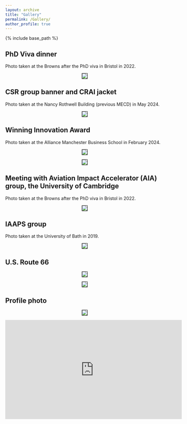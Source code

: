 ```yaml
---
layout: archive
title: "Gallery"
permalink: /Gallery/
author_profile: true
---
```


{% include base_path %}

## PhD Viva dinner
Photo taken at the Browns after the PhD viva in Bristol in 2022. 
<p align="center">
<img style='border:1px solid #000000;' src="https://raw.githubusercontent.com/Anthony-S-Chen/portfolio/master/images/Chen_66stand.jpeg">
</p>

## CSR group banner and CRAI jacket
Photo taken at the Nancy Rothwell Building (previous MECD) in May 2024.
<p align="center">
<img style='border:1px solid #000000;' src="https://raw.githubusercontent.com/Anthony-S-Chen/portfolio/master/images/CSR.jpeg">
</p>

## Winning Innovation Award
Photo taken at the Alliance Manchester Business School in February 2024.
<p align="center">
<img style='border:1px solid #000000;' src="https://raw.githubusercontent.com/Anthony-S-Chen/portfolio/master/images/R2I.jpeg">
</p>
<p align="center">
<img style='border:1px solid #000000;' src="https://raw.githubusercontent.com/Anthony-S-Chen/portfolio/master/images/R2Iaward.jpeg">
</p>

## Meeting with Aviation Impact Accelerator (AIA) group, the University of Cambridge
Photo taken at the Browns after the PhD viva in Bristol in 2022. 
<p align="center">
<img style='border:1px solid #000000;' src="https://raw.githubusercontent.com/Anthony-S-Chen/portfolio/master/images/AIA.jpeg">
</p>


## IAAPS group
Photo taken at the University of Bath in 2019. 
<p align="center">
<img style='border:1px solid #000000;' src="https://raw.githubusercontent.com/Anthony-S-Chen/portfolio/master/images/IAAPS.jpeg">
</p>

## U.S. Route 66

<p align="center">
<img style='border:1px solid #000000;' src="https://raw.githubusercontent.com/Anthony-S-Chen/portfolio/master/images/Chen_66stand.jpeg">
</p>

<p align="center">
<img style='border:1px solid #000000;' src="https://raw.githubusercontent.com/Anthony-S-Chen/portfolio/master/images/Chen_66sit.jpeg">
</p>

## Profile photo

<p align="center">
<img style='border:1px solid #000000;' src="https://raw.githubusercontent.com/Anthony-S-Chen/portfolio/master/images/Chen_Profile.jpeg">
</p>


<iframe width="560" height="315" src="https://www.youtube.com/embed/78IVNJ8RL_8" title="YouTube video player" frameborder="0" allow="accelerometer; autoplay; clipboard-write; encrypted-media; gyroscope; picture-in-picture; web-share" allowfullscreen></iframe>

